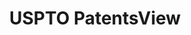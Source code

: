 ---
layout: default
bigquery: https://console.cloud.google.com/bigquery?p=patents-public-data&d=patentsview&page=dataset
citation: Attribution should be given to PatentsView for use, distribution, or derivative
  works.
code: https://github.com/CSSIP-AIR/PatentsView-Code-Snippets/
contributors: USPTO
cost: None
description: 'PatentsView includes US patent data including raw data (summaries, applications,
  pregrant applications), disambugations of inventors and assignees, and inventor
  gender estimates.  Also foreign priority data, # of figures and sheets, and government
  interest statements.'
documentation: https://patentsview.org/query/builder-faqs
last_edit: 04/08/2022, 08:46:48
location: https://patentsview.org/
maintained_by: USPTO
record_creation_timestamp: 12/2/2020 17:20:46
schema_fields:
- category
- category_id
- rel_id
- latin_name
- gi_statement
- state
- subclass_id
- abstract
- disamb_assignee_id_20191008
- subgroup_id
- classification_data_source
- disamb_inventor_id_20200331
- group_id
- organization
- application_id
- attribution_status
- _102_date
- disamb_assignee_id_20191231
- assignee_id
- disamb_assignee_id_20200331
- lapse_of_patent
- field_title
- ipc_class
- classification_status
- longitude
- city
- disamb_assignee_id_20200929
- country
- doc_type
- subclass
- main_group
- disamb_assignee_id_20181127
- mainclass_id
- field_id
- disamb_inventor_id_20190312
- contract_award_number
- classification_value
- length
- state_fips
- variety
- dependent
- patent_id
- fname
- designation
- kind
- subcategory_id
- level_two
- term_grant
- disamb_inventor_id_20181127
- latitude
- reldocno
- num_sheets
- applicant_type
- section
- county_fips
- classification_level
- relkind
- sector_title
- male
- lname
- term_extension
- disamb_assignee_id_20190820
- disamb_assignee_id_20200630
- disamb_inventor_id_20170808
- disamb_inventor_id_20180528
- name
- disamb_inventor_id_20200630
- disamb_inventor_id_20201229
- num_claims
- level_three
- disamb_inventor_id_20191008
- rawinventor_id
- text
- f102_date
- county
- rawassignee_id
- disamb_inventor_id_20191231
- num_figures
- country_transformed
- citation_id
- f371_date
- date
- filename
- deceased
- status
- latlong
- location_id
- _371_date
- group
- withdrawn
- disamb_inventor_id_20190820
- exemplary
- disclaimer_date
- section_id
- rawlocation_id
- num
- level_one
- disamb_inventor_id_20170307
- name_last
- subsection_id
- male_flag
- doctype
- organization_id
- type
- role
- symbol_position
- disamb_inventor_id_20171226
- series_code
- ipc_version_indicator
- disamb_inventor_id_20200929
- id
- uuid
- number
- inventor_id
- disamb_assignee_id_20190312
- lawyer_id
- publication_number
- subgroup
- rule_47
- sequence
- term_disclaimer
- disamb_inventor_id_20171003
- name_first
- action_date
- title
shortname: patentsview
tags:
- disambiguation
- United States
- gender
terms_of_use: Creative Commons Attribution 4.0 International License.
timeframe: 1963-1999
title: USPTO PatentsView
uuid: cf1780b1-e265-4e49-8d1d-83b9cfe0fd9a
---